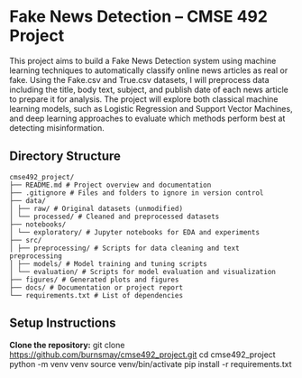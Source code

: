 # Fake News Detection – CMSE 492 Project

This project aims to build a Fake News Detection system using machine learning techniques to automatically classify online news articles as real or fake. Using the Fake.csv and True.csv datasets, I will preprocess data including the title, body text, subject, and publish date of each news article to prepare it for analysis. The project will explore both classical machine learning models, such as Logistic Regression and Support Vector Machines, and deep learning approaches to evaluate which methods perform best at detecting misinformation.


## Directory Structure
```
cmse492_project/
├── README.md # Project overview and documentation
├── .gitignore # Files and folders to ignore in version control
├── data/
│ ├── raw/ # Original datasets (unmodified)
│ └── processed/ # Cleaned and preprocessed datasets
├── notebooks/
│ └── exploratory/ # Jupyter notebooks for EDA and experiments
├── src/
│ ├── preprocessing/ # Scripts for data cleaning and text preprocessing
│ ├── models/ # Model training and tuning scripts
│ └── evaluation/ # Scripts for model evaluation and visualization
├── figures/ # Generated plots and figures
├── docs/ # Documentation or project report
└── requirements.txt # List of dependencies
```

## Setup Instructions
**Clone the repository:**
   git clone https://github.com/burnsmay/cmse492_project.git
   cd cmse492_project
   python -m venv venv
   source venv/bin/activate
   pip install -r requirements.txt


   
